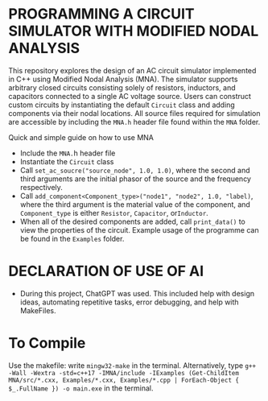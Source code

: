 # PROGRAMMING A CIRCUIT SIMULATOR WITH MODIFIED NODAL ANALYSIS


This repository explores the design of an AC circuit simulator implemented in C++ using Modified Nodal Analysis
(MNA). The simulator supports arbitrary closed circuits consisting solely of resistors, inductors, and
capacitors connected to a single AC voltage source. Users can construct custom circuits by instantiating
the default `Circuit` class and adding components via their nodal locations. All source files required for
simulation are accessible by including the `MNA.h` header file found within the `MNA` folder. 


Quick and simple guide on how to use MNA
- Include the `MNA.`h header file 
- Instantiate the `Circuit` class 
- Call `set_ac_soucre("source_node", 1.0, 1.0)`, where the second and third arguments are the initial phasor of the source and the frequency respectively.
- Call `add_component<Component_type>("node1", "node2", 1.0, "label)`, where the third argument is the material value of the component, and `Component_type` is either `Resistor`, `Capacitor`, or`Inductor`. 
- When all of the desired components are added, call `print_data()` to view the properties of the circuit.
Example usage of the programme can be found in the `Examples` folder.


# DECLARATION OF USE OF AI
- During this project, ChatGPT was used. This included help with design ideas, automating repetitive tasks, error debugging, and help with MakeFiles.

# To Compile
Use the makefile: write `mingw32-make` in the terminal. Alternatively, type `g++ -Wall -Wextra -std=c++17 -IMNA/include -IExamples (Get-ChildItem MNA/src/*.cxx, Examples/*.cxx, Examples/*.cpp | ForEach-Object { $_.FullName }) -o main.exe` in the terminal. 

